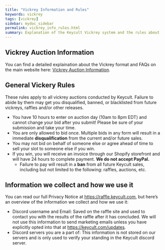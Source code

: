 ```yaml
---
title: "Vickrey Information and Rules"
keywords: vickrey
tags: [vickrey]
sidebar: mydoc_sidebar
permalink: vickrey_info_rules.html
summary: Explanation of the Keycult Vickrey system and the rules about entering Vickrey Auctions 
---
```


## Vickrey Auction Information
You can find a detailed explaination about the Vickrey format and FAQs on the main website here: <a href="https://keycult.com/blogs/typings/the-vickrey-auction-and-why-were-using-it">Vickrey Auction Information</a>.


## General Vickery Rules

These rules apply to all vickrey auctions conducted by Keycult. Failure to abide by them may get you disqualified, banned, or blacklisted from future vickreys, raffles and/or other releases.

 - You have 10 hours to enter on auction day (10am to 8pm EDT) and cannot change your bid after you submit! Please be sure of your submission and take your time.
 - You are only allowed to bid once. Multiple bids in any form will result in a immediate **disqualification** from the current and/or future sales.
 - You may not bid on behalf of someone else or agree ahead of time to sell your slot to someone else if you win.
 - If you win, you will receive an invoice through our Shopify storefront and will have 24 hours to complete payment. **We do not accept PayPal.**
    - Failure to pay will result in a **ban** from all future Keycult sales, including but not limited to the following: raffles, auctions, etc. 

## Information we collect and how we use it

You can read our full Privacy Notice at <https://raffle.keycult.com>, but here’s an overview of the information we collect and how we use it:

- Discord username and Email: Saved on the raffle site and used to contact you with the results of the raffle after it has concluded. We will not use this information to send marketing emails unless you have explicitly opted into that at <https://keycult.com/updates>.
- Discord servers you are a part of: This information is not stored on our servers and is only used to verify your standing in the Keycult discord server.